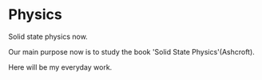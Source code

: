 # Physics
Solid state physics now. 

Our main purpose now is to study the book 'Solid State Physics'(Ashcroft). 

Here will be my everyday work.
